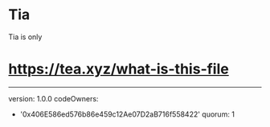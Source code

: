 # Tia
Tia is only
# https://tea.xyz/what-is-this-file
---
version: 1.0.0
codeOwners:
  - '0x406E586ed576b86e459c12Ae07D2aB716f558422'
quorum: 1
